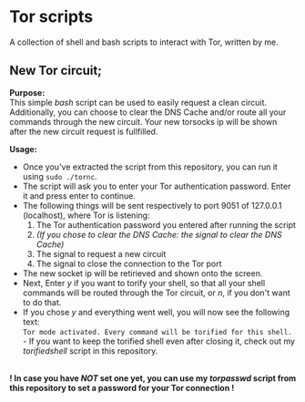 # Tor scripts
A collection of shell and bash scripts to interact with Tor, written by me.

## New Tor circuit;

**Purpose:**<br>
This simple _bash_ script can be used to easily request a clean circuit. Additionally, you can choose to clear the DNS Cache and/or route all your commands through the new circuit. Your new torsocks ip will be shown after the new circuit request is fullfilled.

**Usage:**
- Once you've extracted the script from this repository, you can run it using ```sudo ./tornc```.
- The script will ask you to enter your Tor authentication password. Enter it and press enter to continue.
- The following things will be sent respectively to port 9051 of 127.0.0.1 (localhost), where Tor is listening: 
  1. The Tor authentication password you entered after running the script
  2. _(If you chose to clear the DNS Cache: the signal to clear the DNS Cache)_
  3. The signal to request a new circuit
  4. The signal to close the connection to the Tor port
- The new socket ip will be retirieved and shown onto the screen. 
- Next, Enter _y_ if you want to torify your shell, so that all your shell commands will be routed through the Tor circuit, or _n_, if you don't want to do that.
- If you chose _y_ and everything went well, you will now see the following text:<br>
```Tor mode activated. Every command will be torified for this shell.```
<br>- If you want to keep the torified shell even after closing it, check out my _torifiedshell_ script in this repository.

  
<br>**! In case you have _NOT_ set one yet, you can use my *torpasswd* script from this repository to set a password for your Tor connection !**
